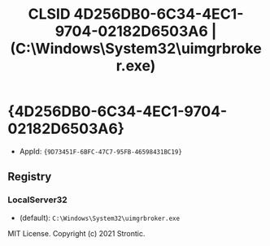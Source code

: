 ﻿---
title: "CLSID 4D256DB0-6C34-4EC1-9704-02182D6503A6 | (C:\\Windows\\System32\\uimgrbroker.exe)"
excerpt: What is COM-Object CLSID 4D256DB0-6C34-4EC1-9704-02182D6503A6?
---

# {4D256DB0-6C34-4EC1-9704-02182D6503A6}

* AppId: `{9D73451F-6BFC-47C7-95FB-46598431BC19}`

## Registry


### LocalServer32

* (default): `C:\Windows\System32\uimgrbroker.exe`

MIT License. Copyright (c) 2021 Strontic.


